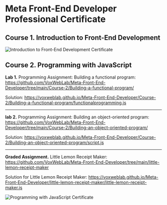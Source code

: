# Meta Front-End Developer Professional Certificate

<h2>Course 1. Introduction to Front-End Development</h2>

<img src="https://voxweblab.github.io/Meta-Front-End-Developer/certificates/Coursera-Meta-FrontEnd-1.jpg" alt="Introduction to Front-End Development Certificate">


<h2>Course 2. Programming with JavaScript</h2>

<b>Lab 1.</b> Programming Assignment: Building a functional program: https://github.com/VoxWebLab/Meta-Front-End-Developer/tree/main/Course-2/Building-a-functional-program/

Solution: https://voxweblab.github.io/Meta-Front-End-Developer/Course-2/Building-a-functional-program/functionalprogramming.js

<hr>

<b>lab 2.</b> Programming Assignment: Building an object-oriented program: https://github.com/VoxWebLab/Meta-Front-End-Developer/tree/main/Course-2/Building-an-object-oriented-program/

Solution: https://voxweblab.github.io/Meta-Front-End-Developer/Course-2/Building-an-object-oriented-program/script.js

<hr>

<b>Graded Assignment.</b> Little Lemon Receipt Maker: https://github.com/VoxWebLab/Meta-Front-End-Developer/tree/main/little-lemon-receipt-maker

Solution for Little Lemon Receipt Maker: https://voxweblab.github.io/Meta-Front-End-Developer/little-lemon-receipt-maker/little-lemon-receipt-maker.js

<img src="https://voxweblab.github.io/Meta-Front-End-Developer/certificates/Coursera-Meta-FrontEnd-2.jpg" alt="Programming with JavaScript Certificate">